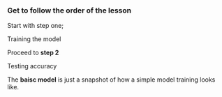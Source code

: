 
### Get to follow the order of the lesson

Start with step one;

  Training the model
 
 Proceed to __step 2__ 
 
  Testing accuracy
  
  The __baisc model__ is just a snapshot of how a simple model training looks like.
